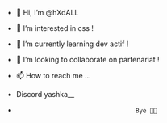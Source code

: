- 👋 Hi, I’m @hXdALL
- 👀 I’m interested in css !
- 🌱 I’m currently learning dev actif !
- 💞️ I’m looking to collaborate on partenariat !
- 📫 How to reach me ...
- Discord yashka__

-                                      Bye 🖖🏽

<!---
hXdALL/hXdALL is a ✨ special ✨ repository because its `README.md` (this file) appears on your GitHub profile.
You can click the Preview link to take a look at your changes.
--->
